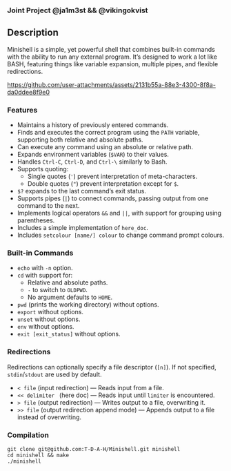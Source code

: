 ### Joint Project @ja1m3st && @vikingokvist

## Description

Minishell is a simple, yet powerful shell that combines built-in commands with the ability to run any external program. It’s designed to work a lot like BASH, featuring things like variable expansion, multiple pipes, and flexible redirections.



https://github.com/user-attachments/assets/2131b55a-88e3-4300-8f8a-da0ddee8f9e0



### Features
- Maintains a history of previously entered commands.  
- Finds and executes the correct program using the `PATH` variable, supporting both relative and absolute paths.  
- Can execute any command using an absolute or relative path.  
- Expands environment variables (`$VAR`) to their values.  
- Handles `Ctrl-C`, `Ctrl-D`, and `Ctrl-\` similarly to Bash.  
- Supports quoting:  
  - Single quotes (`'`) prevent interpretation of meta-characters.  
  - Double quotes (`"`) prevent interpretation except for `$`.  
- `$?` expands to the last command’s exit status.  
- Supports pipes (`|`) to connect commands, passing output from one command to the next.  
- Implements logical operators `&&` and `||`, with support for grouping using parentheses.  
- Includes a simple implementation of `here_doc`.  
- Includes `setcolour [name/] colour` to change command prompt colours.

### Built-in Commands
- `echo` with `-n` option.  
- `cd` with support for:  
  - Relative and absolute paths.  
  - `-` to switch to `OLDPWD`.  
  - No argument defaults to `HOME`.  
- `pwd` (prints the working directory) without options.  
- `export` without options.  
- `unset` without options.  
- `env` without options.  
- `exit [exit_status]` without options.  

### Redirections  
Redirections can optionally specify a file descriptor (`[n]`). If not specified, `stdin`/`stdout` are used by default.  
- `< file` (input redirection) — Reads input from a file.  
- `<< delimiter ` (here doc) — Reads input until `limiter` is encountered.  
- `> file` (output redirection) — Writes output to a file, overwriting it.  
- `>> file` (output redirection append mode) — Appends output to a file instead of overwriting.  



### Compilation
```
git clone git@github.com:T-D-A-H/Minishell.git minishell
cd minishell && make
./minishell
```
